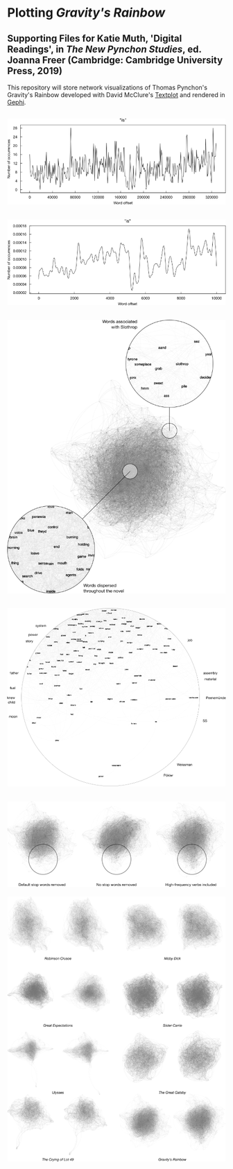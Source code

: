 # Plotting *Gravity's Rainbow*
## Supporting Files for Katie Muth, 'Digital Readings', in *The New Pynchon Studies*, ed. Joanna Freer (Cambridge: Cambridge University Press, 2019)

This repository will store network visualizations of Thomas Pynchon's Gravity's Rainbow developed with David McClure's <a href = "https://github.com/davidmcclure/textplot">Textplot</a> and rendered in <a href = "https://gephi.org/">Gephi</a>.

[![Figure 1](/Figure-1.png)](https://raw.githubusercontent.com/krmuth/plot-gr/master/Figure-1.png "Figure 1")
---
[![Figure 2](/Figure-2.png)](https://raw.githubusercontent.com/krmuth/plot-gr/master/Figure-2.png "Figure 2")
---
[![Figure 3](/Figure-3.png)](https://raw.githubusercontent.com/krmuth/plot-gr/master/Figure-3.png "Figure 3")
---
[![Figure 4](/Figure-4.png)](https://raw.githubusercontent.com/krmuth/plot-gr/master/Figure-4.png "Figure 4")
---
[![Figure 5](/Figure-5.png)](https://raw.githubusercontent.com/krmuth/plot-gr/master/Figure-5.png "Figure 5")
---
[![Figure 6](/Figure-6.png)](https://raw.githubusercontent.com/krmuth/plot-gr/master/Figure-6.png "Figure 6")
